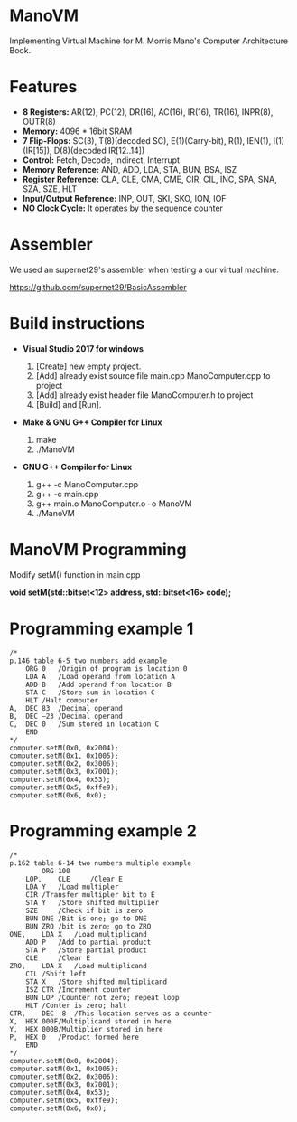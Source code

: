 # ManoVM
Implementing Virtual Machine for M. Morris Mano's Computer Architecture Book.

# Features
* **8 Registers:** AR(12), PC(12), DR(16), AC(16), IR(16), TR(16), INPR(8), OUTR(8)
* **Memory:** 4096 * 16bit SRAM
* **7 Flip-Flops:** SC(3), T(8)(decoded SC), E(1)(Carry-bit), R(1), IEN(1), I(1)(IR[15]), D(8)(decoded IR[12..14])
* **Control:** Fetch, Decode, Indirect, Interrupt
* **Memory Reference:** AND, ADD, LDA, STA, BUN, BSA, ISZ
* **Register Reference:** CLA, CLE, CMA, CME, CIR, CIL, INC, SPA, SNA, SZA, SZE, HLT
* **Input/Output Reference:** INP, OUT, SKI, SKO, ION, IOF
* **NO Clock Cycle:** It operates by the sequence counter

# Assembler
We used an supernet29's assembler when testing a our virtual machine.

https://github.com/supernet29/BasicAssembler

# Build instructions
* **Visual Studio 2017 for windows**
	1. [Create] new empty project.
	2. [Add] already exist source file main.cpp ManoComputer.cpp to project
	3. [Add] already exist header file ManoComputer.h to project
	4. [Build] and [Run].


* **Make & GNU G++ Compiler for Linux**
	1. make
	2. ./ManoVM


* **GNU G++ Compiler for Linux**
	1. g++ -c ManoComputer.cpp
	2. g++ -c main.cpp
	3. g++ main.o ManoComputer.o –o ManoVM
	4. ./ManoVM
	
# ManoVM Programming

Modify setM() function in main.cpp

**void setM(std::bitset<12> address, std::bitset<16> code);**

# Programming example 1

    /*
    p.146 table 6-5 two numbers add example
		ORG 0	/Origin of program is location 0
		LDA A	/Load operand from location A
		ADD B	/Add operand from location B
		STA C	/Store sum in location C
		HLT	/Halt computer
	A,	DEC 83	/Decimal operand
	B,	DEC –23	/Decimal operand
	C,	DEC 0	/Sum stored in location C
		END
    */
	computer.setM(0x0, 0x2004);
	computer.setM(0x1, 0x1005);
	computer.setM(0x2, 0x3006);
	computer.setM(0x3, 0x7001);
	computer.setM(0x4, 0x53);
	computer.setM(0x5, 0xffe9);
	computer.setM(0x6, 0x0);
 
 # Programming example 2

    /*
	p.162 table 6-14 two numbers multiple example
			ORG 100
		LOP, 	CLE 	/Clear E
		LDA Y	/Load multipler
		CIR	/Transfer multipler bit to E
		STA Y	/Store shifted multiplier
		SZE 	/Check if bit is zero
		BUN ONE	/Bit is one; go to ONE
		BUN ZRO /bit is zero; go to ZRO
	ONE, 	LDA X 	/Load multiplicand
		ADD P 	/Add to partial product
		STA P	/Store partial product
		CLE 	/Clear E
	ZRO, 	LDA X	/Load multiplicand
		CIL	/Shift left
		STA X	/Store shifted multiplicand
		ISZ CTR	/Increment counter
		BUN LOP	/Counter not zero; repeat loop
		HLT	/Conter is zero; halt
	CTR,	DEC -8	/This location serves as a counter
	X,	HEX 000F/Multiplicand stored in here
	Y,	HEX 000B/Multiplier stored in here
	P,	HEX 0	/Product formed here
		END
    */
	computer.setM(0x0, 0x2004);
	computer.setM(0x1, 0x1005);
	computer.setM(0x2, 0x3006);
	computer.setM(0x3, 0x7001);
	computer.setM(0x4, 0x53);
	computer.setM(0x5, 0xffe9);
	computer.setM(0x6, 0x0);
 
 
